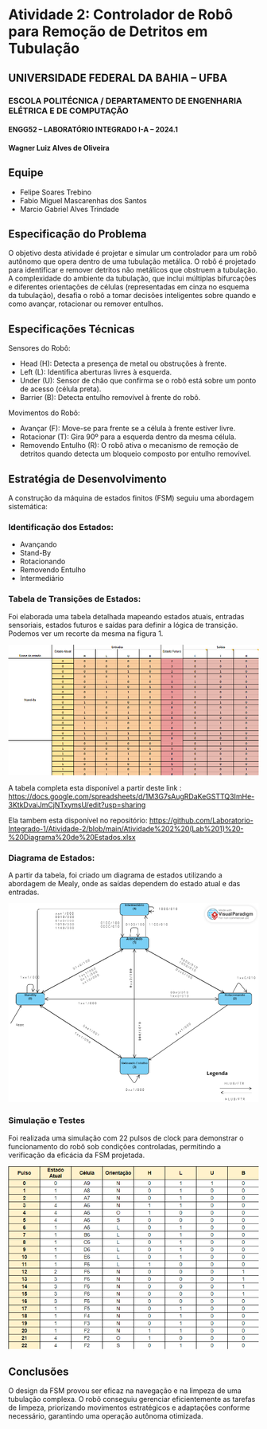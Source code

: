 # Atividade 2: Controlador de Robô para Remoção de Detritos em Tubulação
## UNIVERSIDADE FEDERAL DA BAHIA – UFBA
### ESCOLA POLITÉCNICA / DEPARTAMENTO DE ENGENHARIA ELÉTRICA E DE COMPUTAÇÃO
#### ENGG52 – LABORATÓRIO INTEGRADO I-A – 2024.1
#### Wagner Luiz Alves de Oliveira

## Equipe

- Felipe Soares Trebino
- Fabio Miguel Mascarenhas dos Santos
- Marcio Gabriel Alves Trindade

## Especificação do Problema

O objetivo desta atividade é projetar e simular um controlador para um robô autônomo que opera dentro de uma tubulação metálica. O robô é projetado para identificar e remover detritos não metálicos que obstruem a tubulação. A complexidade do ambiente da tubulação, que inclui múltiplas bifurcações e diferentes orientações de células (representadas em cinza no esquema da tubulação), desafia o robô a tomar decisões inteligentes sobre quando e como avançar, rotacionar ou remover entulhos.

## Especificações Técnicas
Sensores do Robô:
- Head (H): Detecta a presença de metal ou obstruções à frente.
- Left (L): Identifica aberturas livres à esquerda.
- Under (U): Sensor de chão que confirma se o robô está sobre um ponto de acesso (célula preta).
- Barrier (B): Detecta entulho removível à frente do robô.

Movimentos do Robô:
- Avançar (F): Move-se para frente se a célula à frente estiver livre.
- Rotacionar (T): Gira 90º para a esquerda dentro da mesma célula.
- Removendo Entulho (R): O robô ativa o mecanismo de remoção de detritos quando detecta um bloqueio composto por entulho removível.

## Estratégia de Desenvolvimento
A construção da máquina de estados finitos (FSM) seguiu uma abordagem sistemática:

### Identificação dos Estados:
- Avançando
- Stand-By
- Rotacionando
- Removendo Entulho
- Intermediário

### Tabela de Transições de Estados:
Foi elaborada uma tabela detalhada mapeando estados atuais, entradas sensoriais, estados futuros e saídas para definir a lógica de transição. Podemos ver um recorte da mesma na figura 1.

![Figura 1. Recorte da Tabela de Transições](https://github.com/Laboratorio-Integrado-1/Atividade-2/blob/main/Recorte%20da%20tabela%20de%20estados.png)

A tabela completa esta disponível a partir deste link : https://docs.google.com/spreadsheets/d/1M3G7sAugRDaKeGSTTQ3ImHe-3KtkDvaiJmCjNTxymsU/edit?usp=sharing

Ela tambem esta disponível no repositório: https://github.com/Laboratorio-Integrado-1/Atividade-2/blob/main/Atividade%202%20(Lab%201)%20-%20Diagrama%20de%20Estados.xlsx

### Diagrama de Estados: 
A partir da tabela, foi criado um diagrama de estados utilizando a abordagem de Mealy, onde as saídas dependem do estado atual e das entradas.

![Figura 2. Diagrama de estados](https://github.com/Laboratorio-Integrado-1/Atividade-2/blob/main/Diagrama%20LAB1%20-%20Atv%202.png)

### Simulação e Testes
Foi realizada uma simulação com 22 pulsos de clock para demonstrar o funcionamento do robô sob condições controladas, permitindo a verificação da eficácia da FSM projetada.

![Figura 3. Tabela de simulações](https://github.com/Laboratorio-Integrado-1/Atividade-2/blob/main/Tabela%20de%20simulacao.png)

## Conclusões
O design da FSM provou ser eficaz na navegação e na limpeza de uma tubulação complexa. O robô conseguiu gerenciar eficientemente as tarefas de limpeza, priorizando movimentos estratégicos e adaptações conforme necessário, garantindo uma operação autônoma otimizada.